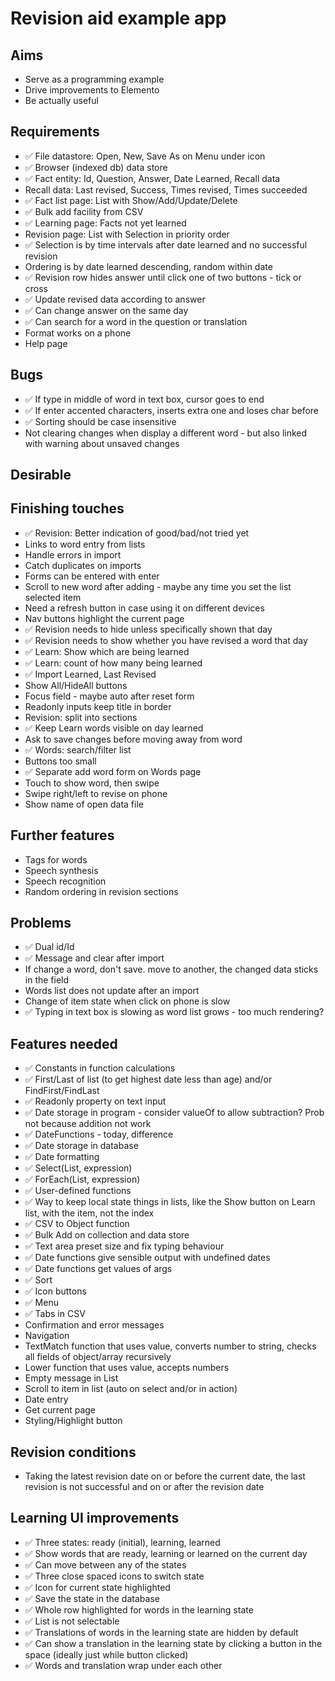 Revision aid example app
========================

Aims
----

- Serve as a programming example
- Drive improvements to Elemento
- Be actually useful

Requirements
------------

- ✅ File datastore: Open, New, Save As on Menu under icon
- ✅ Browser (indexed db) data store
- ✅ Fact entity: Id, Question, Answer, Date Learned, Recall data
- Recall data: Last revised, Success, Times revised, Times succeeded
- ✅ Fact list page: List with Show/Add/Update/Delete
- ✅ Bulk add facility from CSV
- ✅ Learning page: Facts not yet learned
- Revision page: List with Selection in priority order
- ✅ Selection is by time intervals after date learned and no successful revision
- Ordering is by date learned descending, random within date
- ✅ Revision row hides answer until click one of two buttons - tick or cross
- ✅ Update revised data according to answer
- ✅ Can change answer on the same day
- ✅ Can search for a word in the question or translation
- Format works on a phone
- Help page

Bugs
----

- ✅ If type in middle of word in text box, cursor goes to end
- ✅ If enter accented characters, inserts extra one and loses char before
- ✅ Sorting should be case insensitive
- Not clearing changes when display a different word - but also linked with warning about unsaved changes


Desirable
---------


Finishing touches
-----------------

- ✅ Revision: Better indication of good/bad/not tried yet
- Links to word entry from lists
- Handle errors in import
- Catch duplicates on imports
- Forms can be entered with enter
- Scroll to new word after adding - maybe any time you set the list selected item
- Need a refresh button in case using it on different devices
- Nav buttons highlight the current page
- ✅ Revision needs to hide unless specifically shown that day
- ✅ Revision needs to show whether you have revised a word that day
- ✅ Learn: Show which are being learned
- ✅ Learn: count of how many being learned
- ✅ Import Learned, Last Revised
- Show All/HideAll buttons
- Focus field - maybe auto after reset form
- Readonly inputs keep title in border
- Revision: split into sections
- ✅ Keep Learn words visible on day learned
- Ask to save changes before moving away from word
- ✅ Words: search/filter list
- Buttons too small
- ✅ Separate add word form on Words page
- Touch to show word, then swipe
- Swipe right/left to revise on phone
- Show name of open data file


Further features
----------------

- Tags for words
- Speech synthesis
- Speech recognition
- Random ordering in revision sections

Problems
--------

- ✅ Dual id/Id
- ✅ Message and clear after import
- If change a word, don't save. move to another, the changed data sticks in the field
- Words list does not update after an import
- Change of item state when click on phone is slow
- ✅ Typing in text box is slowing as word list grows - too much rendering?

Features needed
---------------

- ✅ Constants in function calculations
- ✅ First/Last of list (to get highest date less than age) and/or FindFirst/FindLast
- ✅ Readonly property on text input
- ✅ Date storage in program - consider valueOf to allow subtraction? Prob not because addition not work
- ✅ DateFunctions - today, difference
- ✅ Date storage in database
- ✅ Date formatting
- ✅ Select(List, expression)
- ✅ ForEach(List, expression)
- ✅ User-defined functions
- ✅ Way to keep local state things in lists, like the Show button on Learn list, with the item, not the index
- ✅ CSV to Object function
- ✅ Bulk Add on collection and data store
- ✅ Text area preset size and fix typing behaviour
- ✅ Date functions give sensible output with undefined dates
- ✅ Date functions get values of args
- ✅ Sort
- ✅ Icon buttons
- ✅ Menu
- ✅ Tabs in CSV
- Confirmation and error messages
- Navigation
- TextMatch function that uses value, converts number to string, checks all fields of object/array recursively
- Lower function that uses value, accepts numbers
- Empty message in List
- Scroll to item in list (auto on select and/or in action)
- Date entry
- Get current page
- Styling/Highlight button

Revision conditions
-------------------

- Taking the latest revision date on or before the current date, the last revision is not successful and on or after the revision date  

Learning UI improvements
------------------------

- ✅ Three states: ready (initial), learning, learned
- ✅ Show words that are ready, learning or learned on the current day
- ✅ Can move between any of the states
- ✅ Three close spaced icons to switch state 
- ✅ Icon for current state highlighted
- ✅ Save the state in the database
- ✅ Whole row highlighted for words in the learning state
- ✅ List is not selectable
- ✅ Translations of words in the learning state are hidden by default
- ✅ Can show a translation in the learning state by clicking a button in the space (ideally just while button clicked)
- ✅ Words and translation wrap under each other

